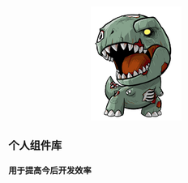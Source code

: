 

<p align="center">
  <a href="https://github.com/NidhoggDJoking" target="_blank">
    <img width="180" src="https://github.com/NidhoggDJoking/VueCli/blob/master/src/image/Logo/ReLogo.png" alt="logo">
  </a>
</p>

## 个人组件库

### 用于提高今后开发效率
